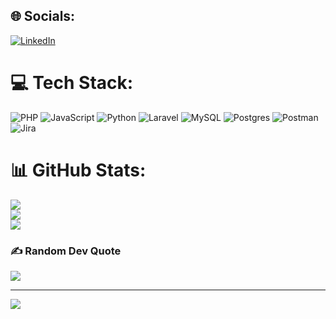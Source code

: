 ## 🌐 Socials:
[![LinkedIn](https://img.shields.io/badge/LinkedIn-%230077B5.svg?logo=linkedin&logoColor=white)](https://linkedin.com/in/Miqbal20s) 

# 💻 Tech Stack:
![PHP](https://img.shields.io/badge/php-%23777BB4.svg?style=plastic&logo=php&logoColor=white) ![JavaScript](https://img.shields.io/badge/javascript-%23323330.svg?style=plastic&logo=javascript&logoColor=%23F7DF1E) ![Python](https://img.shields.io/badge/python-3670A0?style=plastic&logo=python&logoColor=ffdd54) ![Laravel](https://img.shields.io/badge/laravel-%23FF2D20.svg?style=plastic&logo=laravel&logoColor=white) ![MySQL](https://img.shields.io/badge/mysql-%2300f.svg?style=plastic&logo=mysql&logoColor=white) ![Postgres](https://img.shields.io/badge/postgres-%23316192.svg?style=plastic&logo=postgresql&logoColor=white) ![Postman](https://img.shields.io/badge/Postman-FF6C37?style=plastic&logo=postman&logoColor=white) ![Jira](https://img.shields.io/badge/jira-%230A0FFF.svg?style=plastic&logo=jira&logoColor=white)
# 📊 GitHub Stats:
![](https://github-readme-stats.vercel.app/api?username=Miqbal20&theme=radical&hide_border=false&include_all_commits=true&count_private=false)<br/>
![](https://github-readme-streak-stats.herokuapp.com/?user=Miqbal20&theme=radical&hide_border=false)<br/>
![](https://github-readme-stats.vercel.app/api/top-langs/?username=Miqbal20&theme=radical&hide_border=false&include_all_commits=true&count_private=false&layout=compact)

### ✍️ Random Dev Quote
![](https://quotes-github-readme.vercel.app/api?type=horizontal&theme=radical)

---
[![](https://visitcount.itsvg.in/api?id=miqbal20&icon=2&color=1)](https://visitcount.itsvg.in)

<!-- Proudly created with GPRM ( https://gprm.itsvg.in ) -->
